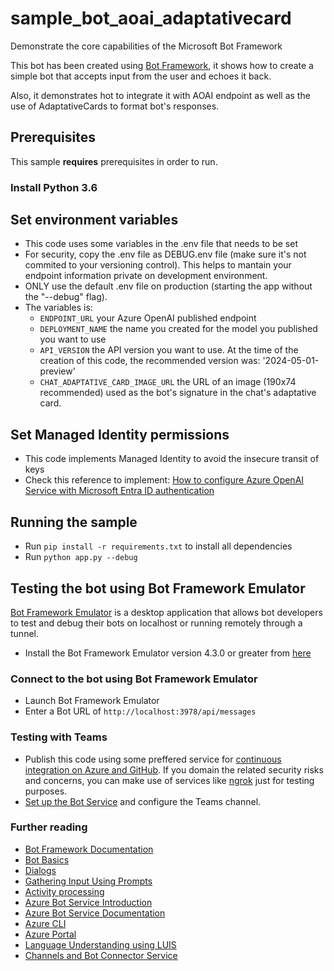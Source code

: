 # sample_bot_aoai_adaptativecard

Demonstrate the core capabilities of the Microsoft Bot Framework

This bot has been created using [Bot Framework](https://dev.botframework.com), it shows how to create a simple bot that accepts input from the user and echoes it back.

Also, it demonstrates hot to integrate it with AOAI endpoint as well as the use of AdaptativeCards to format bot's responses.

## Prerequisites

This sample **requires** prerequisites in order to run.

### Install Python 3.6

## Set environment variables
- This code uses some variables in the .env file that needs to be set
- For security, copy the .env file as DEBUG.env file (make sure it's not commited to your versioning control). This helps to mantain your endpoint information private on development environment.
- ONLY use the default .env file on production (starting the app without the "--debug" flag).
- The variables is:
   - `ENDPOINT_URL` your Azure OpenAI published endpoint
   - `DEPLOYMENT_NAME` the name you created for the model you published you want to use
   - `API_VERSION` the API version you want to use. At the time of the creation of this code, the recommended version was: '2024-05-01-preview'
   - `CHAT_ADAPTATIVE_CARD_IMAGE_URL` the URL of an image (190x74 recommended) used as the bot's signature in the chat's adaptative card.

## Set Managed Identity permissions
- This code implements Managed Identity to avoid the insecure transit of keys
- Check this reference to implement: [How to configure Azure OpenAI Service with Microsoft Entra ID authentication](https://learn.microsoft.com/en-us/azure/ai-services/openai/how-to/managed-identity)

## Running the sample
- Run `pip install -r requirements.txt` to install all dependencies
- Run `python app.py --debug`

## Testing the bot using Bot Framework Emulator

[Bot Framework Emulator](https://github.com/microsoft/botframework-emulator) is a desktop application that allows bot developers to test and debug their bots on localhost or running remotely through a tunnel.

- Install the Bot Framework Emulator version 4.3.0 or greater from [here](https://github.com/Microsoft/BotFramework-Emulator/releases)

### Connect to the bot using Bot Framework Emulator

- Launch Bot Framework Emulator
- Enter a Bot URL of `http://localhost:3978/api/messages`

### Testing with Teams

- Publish this code using some preffered service for [continuous integration on Azure and GitHub](https://learn.microsoft.com/pt-br/azure/bot-service/bot-service-build-continuous-deployment?view=azure-bot-service-4.0). If you domain the related security risks and concerns, you can make use of services like [ngrok](https://ngrok.com) just for testing purposes.
- [Set up the Bot Service](https://learn.microsoft.com/en-us/azure/bot-service/bot-service-quickstart-registration?view=azure-bot-service-4.0&tabs=userassigned) and configure the Teams channel.


### Further reading

- [Bot Framework Documentation](https://docs.botframework.com)
- [Bot Basics](https://docs.microsoft.com/azure/bot-service/bot-builder-basics?view=azure-bot-service-4.0)
- [Dialogs](https://docs.microsoft.com/azure/bot-service/bot-builder-concept-dialog?view=azure-bot-service-4.0)
- [Gathering Input Using Prompts](https://docs.microsoft.com/azure/bot-service/bot-builder-prompts?view=azure-bot-service-4.0&tabs=csharp)
- [Activity processing](https://docs.microsoft.com/en-us/azure/bot-service/bot-builder-concept-activity-processing?view=azure-bot-service-4.0)
- [Azure Bot Service Introduction](https://docs.microsoft.com/azure/bot-service/bot-service-overview-introduction?view=azure-bot-service-4.0)
- [Azure Bot Service Documentation](https://docs.microsoft.com/azure/bot-service/?view=azure-bot-service-4.0)
- [Azure CLI](https://docs.microsoft.com/cli/azure/?view=azure-cli-latest)
- [Azure Portal](https://portal.azure.com)
- [Language Understanding using LUIS](https://docs.microsoft.com/azure/cognitive-services/luis/)
- [Channels and Bot Connector Service](https://docs.microsoft.com/azure/bot-service/bot-concepts?view=azure-bot-service-4.0)